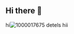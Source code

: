 ## Hi there 👋

<!--
**hakar791/Hakar791** is a ✨ _special_ ✨ repository because its `README.md` (this file) appears on your GitHub profile.

Here are some ideas to get you started:

- 🔭 I’m currently working on ...
- 🌱 I’m currently learning ...
- 👯 I’m looking to collaborate on ...
- 🤔 I’m looking for help with ...
- 💬 Ask me about ...
- 📫 How to reach me: ...
- 😄 Pronouns: ...
- ⚡ Fun fact: ...
-->
hi![1000017675](https://github.com/user-attachments/assets/a0fca652-3d57-4c9a-b084-f0116f7e9e1c)
detels
hii
